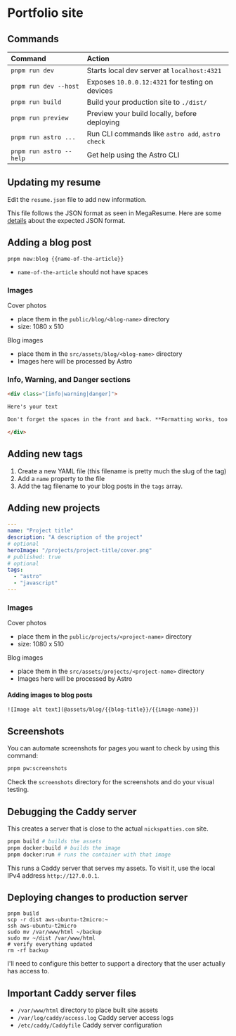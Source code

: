 # Portfolio site

## Commands

| Command                 | Action                                           |
| :---------------------- | :----------------------------------------------- |
| `pnpm run dev`          | Starts local dev server at `localhost:4321`      |
| `pnpm run dev --host`   | Exposes `10.0.0.12:4321` for testing on devices  |
| `pnpm run build`        | Build your production site to `./dist/`          |
| `pnpm run preview`      | Preview your build locally, before deploying     |
| `pnpm run astro ...`    | Run CLI commands like `astro add`, `astro check` |
| `pnpm run astro --help` | Get help using the Astro CLI                     |

## Updating my resume

Edit the `resume.json` file to add new information.

This file follows the JSON format as seen in MegaResume. Here are some [details](https://github.com/NicksPatties/megaresume/blob/e798e819630448d1169ac10f0216da609a3c2eae/src/data/data.ts) about the expected JSON format.

## Adding a blog post

`pnpm new:blog {{name-of-the-article}}`

- `name-of-the-article` should not have spaces

### Images

Cover photos

- place them in the `public/blog/<blog-name>` directory
- size: 1080 x 510

Blog images

- place them in the `src/assets/blog/<blog-name>` directory
- Images here will be processed by Astro

### Info, Warning, and Danger sections

```md
<div class="[info|warning|danger]">

Here's your text

Don't forget the spaces in the front and back. **Formatting works, too!**

</div>
```

## Adding new tags

1. Create a new YAML file (this filename is pretty much the slug of the tag)
2. Add a `name` property to the file
3. Add the tag filename to your blog posts in the `tags` array.

## Adding new projects

```yml
---
name: "Project title"
description: "A description of the project"
# optional
heroImage: "/projects/project-title/cover.png"
# published: true
# optional
tags:
  - "astro"
  - "javascript"
---
```

### Images

Cover photos

- place them in the `public/projects/<project-name>` directory
- size: 1080 x 510

Blog images

- place them in the `src/assets/projects/<project-name>` directory
- Images here will be processed by Astro

#### Adding images to blog posts

`![Image alt text](@assets/blog/{{blog-title}}/{{image-name}})`

## Screenshots

You can automate screenshots for pages you want to check by using this command:

```sh
pnpm pw:screenshots
```

Check the `screenshots` directory for the screenshots and do your visual testing.

## Debugging the Caddy server

This creates a server that is close to the actual `nickspatties.com` site.

```sh
pnpm build # builds the assets
pnpm docker:build # builds the image
pnpm docker:run # runs the container with that image
```

This runs a Caddy server that serves my assets. To visit it, use the local IPv4 address `http://127.0.0.1`.

## Deploying changes to production server

```
pnpm build
scp -r dist aws-ubuntu-t2micro:~
ssh aws-ubuntu-t2micro
sudo mv /var/www/html ~/backup
sudo mv ~/dist /var/www/html
# verify everything updated
rm -rf backup
```

I'll need to configure this better to support a directory that the user actually has access to.

## Important Caddy server files

- `/var/www/html` directory to place built site assets
- `/var/log/caddy/access.log` Caddy server access logs
- `/etc/caddy/Caddyfile` Caddy server configuration
